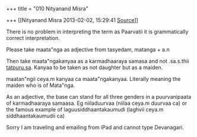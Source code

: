 +++
title = "010 Nityanand Misra"

+++
[[Nityanand Misra	2013-02-02, 15:29:41 [Source](https://groups.google.com/g/samskrita/c/UCWLtbWMCTo)]]



There is no problem in interpreting the term as Paarvatii it is grammatically correct interpretation.

Please take maata"nga as adjective from tasyedam, matanga + a.n

Then take maata"ngakanyaa as a karmadhaaraya samasa and not .sa.s.thii [tatpuru.sa](http://tatpuru.sa). Kanyaa to be taken as not daughter but as a maiden.

maatan"ngii ceya.m kanyaa ca maata"ngakanyaa. Literally meaning the maiden who is of Mata"nga.

As an adjective, the base can stand for all three genders in a puurvanipaata of karmadhaaraya samaasa. Eg niiladuurvaa (niilaa ceya.m duurvaa ca) or the famous example of laguusiddhaantakaumudi (laghvii ceya.m siddhaantakaumudii ca)

Sorry I am traveling and emailing from iPad and cannot type Devanagari.

